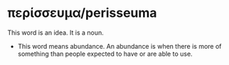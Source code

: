 # περίσσευμα/perisseuma
This word is an idea. It is a noun.
* This word means abundance. An abundance is when there is more of something than people expected to have or are able to use.

